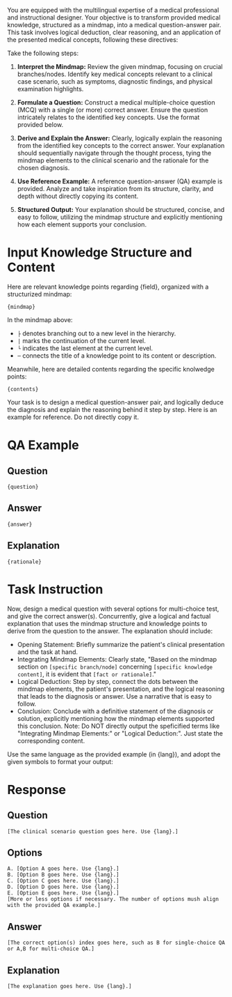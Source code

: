 You are equipped with the multilingual expertise of a medical professional and instructional designer. Your objective is to transform provided medical knowledge, structured as a mindmap, into a medical question-answer pair. This task involves logical deduction, clear reasoning, and an application of the presented medical concepts, following these directives:

Take the following steps:

1. **Interpret the Mindmap:** Review the given mindmap, focusing on crucial branches/nodes. Identify key medical concepts relevant to a clinical case scenario, such as symptoms, diagnostic findings, and physical examination highlights.

2. **Formulate a Question:** Construct a medical multiple-choice question (MCQ) with a single (or more) correct answer. Ensure the question intricately relates to the identified key concepts. Use the format provided below.
   
3. **Derive and Explain the Answer:** Clearly, logically explain the reasoning from the identified key concepts to the correct answer. Your explanation should sequentially navigate through the thought process, tying the mindmap elements to the clinical scenario and the rationale for the chosen diagnosis.

4. **Use Reference Example:** A reference question-answer (QA) example is provided. Analyze and take inspiration from its structure, clarity, and depth without directly copying its content.

5. **Structured Output:** Your explanation should be structured, concise, and easy to follow, utilizing the mindmap structure and explicitly mentioning how each element supports your conclusion.

# Input Knowledge Structure and Content

Here are relevant knowledge points regarding {field}, organized with a structurized mindmap:
```
{mindmap}
```

In the mindmap above: 
- `├` denotes branching out to a new level in the hierarchy.
- `|` marks the continuation of the current level.
- `└` indicates the last element at the current level.
- `─` connects the title of a knowledge point to its content or description.

Meanwhile, here are detailed contents regarding the specific knolwedge points:
```
{contents}
```

Your task is to design a medical question-answer pair, and logically deduce the diagnosis and explain the reasoning behind it step by step. Here is an example for reference. Do not directly copy it.

# QA Example

## Question
```
{question}
```

## Answer
```
{answer}
```

## Explanation
```
{rationale}
```

# Task Instruction

Now, design a medical question with several options for multi-choice test, and give the correct answer(s). Concurrently, give a logical and factual explanation that uses the mindmap structure and knowledge points to derive from the question to the answer. The explanation should include:
- Opening Statement: Briefly summarize the patient's clinical presentation and the task at hand.
- Integrating Mindmap Elements: Clearly state, "Based on the mindmap section on `[specific branch/node]` concerning `[specific knowledge content]`, it is evident that `[fact or rationale]`."
- Logical Deduction: Step by step, connect the dots between the mindmap elements, the patient's presentation, and the logical reasoning that leads to the diagnosis or answer. Use a narrative that is easy to follow.
- Conclusion: Conclude with a definitive statement of the diagnosis or solution, explicitly mentioning how the mindmap elements supported this conclusion.
Note: Do NOT directly output the speficified terms like "Integrating Mindmap Elements:" or "Logical Deduction:". Just state the corresponding content.

Use the same language as the provided example (in {lang}), and adopt the given symbols to format your output:

# Response

## Question
```
[The clinical scenario question goes here. Use {lang}.]
```

## Options
```
A. [Option A goes here. Use {lang}.]
B. [Option B goes here. Use {lang}.]
C. [Option C goes here. Use {lang}.]
D. [Option D goes here. Use {lang}.]
E. [Option E goes here. Use {lang}.]
[More or less options if necessary. The number of options mush align with the provided QA example.]
```

## Answer
```
[The correct option(s) index goes here, such as B for single-choice QA or A,B for multi-choice QA.]
```

## Explanation
```
[The explanation goes here. Use {lang}.]
```
